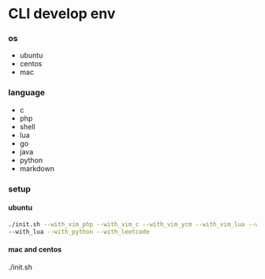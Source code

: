 # CLI develop env 
### os
* ubuntu
* centos
* mac
### language
- c
- php
- shell
- lua
- go
- java
- python
- markdown

### setup
#### ubuntu
 ```bash
 ./init.sh --with_vim_php --with_vim_c --with_vim_ycm --with_vim_lua --with_vim_go --with_java \
--with_lua --with_python --with_leetcode
 ```
#### mac and centos
./init.sh
